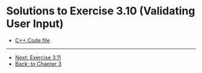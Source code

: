 # Solutions to Exercise 3.10 (Validating User Input)

-   [C++ Code file](e03_10.cpp)

---

-   [Next: Exercise 3.11](03_11.md)
-   [Back: to Chapter 3](README.md)
